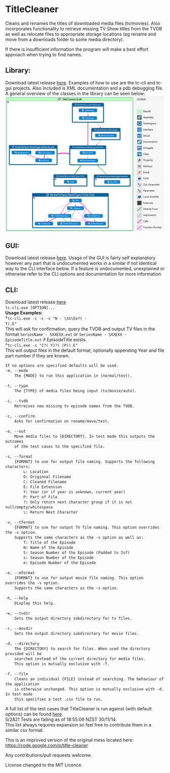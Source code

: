 TitleCleaner
============

Cleans and renames the titles of downloaded media files (tv/movies).
Also incorporates functionality to retrieve missing TV Show titles from the TVDB as well as relocate files to appropriate storage locations (eg rename and move from a downloads folder to some media directory).

If there is insufficient information the program will make a best effort approach when trying to find names.

Library:<br />
---
Download latest release [here](https://github.com/mrkno/TitleCleaner/releases/download/v2.0.23.14334/TitleCleanerLib.zip).
Examples of how to use are the tc-cli and tc-gui projects. Also included is XML documentation and a pdb debugging file.
A general overview of the classes in the library can be seen below:<br />
![Overview image of the library class layout.](./Overview.png)

GUI:<br />
---
Download latest release [here](https://github.com/mrkno/TitleCleaner/releases/download/v2.0.23.14334/tc-gui.zip). Usage of the GUI is fairly self explanatory however any part that is undocumented works in a similar if not identical way to the CLI interface below. If a feature is undocumented, unexplained or otherwise refer to the CLI options and documentation for more information.

CLI:<br />
---
Download latest release [here](https://github.com/mrkno/TitleCleaner/releases/download/v2.0.23.14334/tc-cli.zip)
<br /><code>tc-cli.exe [OPTION]...</code>
<br /><b>Usage Examples:</b><br />
*<code>tc-cli.exe -i -c -v "N - \SS\Ee?( - T).E"</code><br />This will ask for confirmation, query the TVDB and output TV files in the format <code>SeriesName - SXXEXX.ext</code> or <code>SeriesName - SXXEXX - EpisodeTitle.ext</code> if EpisodeTitle exists.<br />
*<code>tc-cli.exe -s "C?( Y)?( (P)).E"</code><br />This will output files in the default format, optionally appending Year and file part number if they are known.

	If no options are specified defaults will be used.
	-m, --mode
		The {MODE} to run this application in (normal/test).
		
	-t, --type
		The {TYPE} of media files being input (tv/movie/auto).
		
	-i, --tvdb
		Retreives new missing tv episode names from the TVDB.
		
	-c, --confirm
		Asks for confirmation on rename/move/test.
		
	-o, --out
		Move media files to {DIRECTORY}. In test mode this outputs the outcomes
		of the test cases to the specified file.
		
	-s, --format
		{FORMAT} to use for output file naming. Supports the following characters:
			L: Location
			O: Origional Filename
			C: Cleaned Filename
			E: File Extension
			Y: Year (or if year is unknown, current year)
			P: Part of File
			?: Only return next character group if it is not null/empty/whitespace
			\: Return Next Character
		
	-v, --tformat
		{FORMAT} to use for output TV file naming. This option overrides the -s option.
		Supports the same characters as the -s option as well as:
			T: Title of the Episode
			N: Name of the Episode
			S: Season Number of the Episode (Padded to 2sf)
			s: Season Number of the Episode
			e: Episode Number of the Episode
		
	-e, --mformat
		{FORMAT} to use for output movie file naming. This option overrides the -s option.
		Supports the same characters as the -s option.
		
	-h, --help
		Display this help.
		
	-w, --tvdir
		Sets the output directory subdirectory for tv files.
		
	-r, --movdir
		Sets the output directory subdirectory for movie files.
			
	-d, --directory
		The {DIRECTORY} to search for files. When used the directory provided will be
		searched instead of the current directory for media files.
		This option is mutually exclusive with -f.
		
	-f, --file
		Cleans an individual {FILE} instead of searching. The behaviour of the application
		is otherwise unchanged. This option is mutually exclusive with -d. In test mode
		this specifies a test .csv file to run.

A full list of the test cases that TitleCleaner is run against (with default options) can be found  [here](https://github.com/mrkno/TitleCleaner/blob/master/MediaFileParser/Tests/tests.csv).<br />
5/2821 Tests are failing as of 18:55:09 NZST 30/11/14.<br />
This list always requires expansion so feel free to contribute them in a similar csv format.

This is an improved version of the original mess located here:
https://code.google.com/p/title-cleaner

Any contributions/pull requests welcome.

License changed to the MIT Licence.
